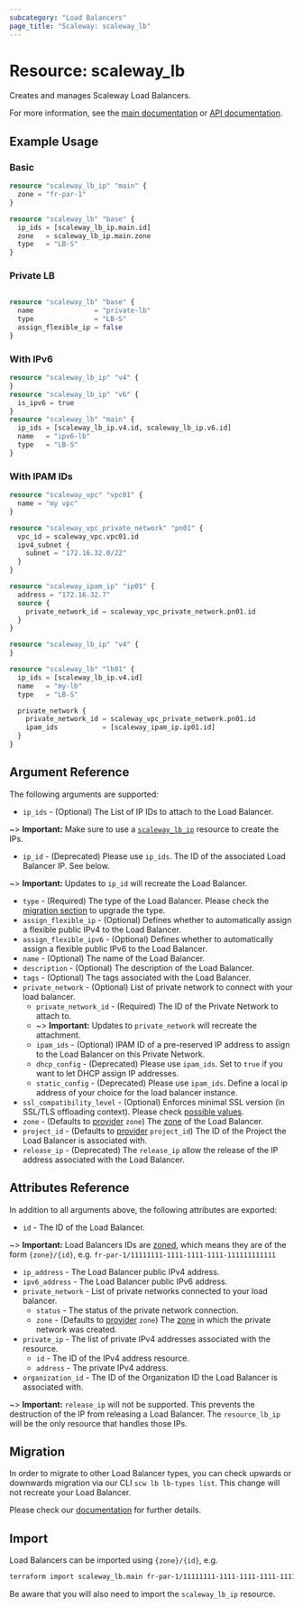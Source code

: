```yaml
---
subcategory: "Load Balancers"
page_title: "Scaleway: scaleway_lb"
---
```


# Resource: scaleway_lb

Creates and manages Scaleway Load Balancers.

For more information, see the [main documentation](https://www.scaleway.com/en/docs/load-balancer/concepts/#load-balancers) or [API documentation](https://www.scaleway.com/en/developers/api/load-balancer/zoned-api/#path-load-balancer-list-load-balancers).

## Example Usage

### Basic

```terraform
resource "scaleway_lb_ip" "main" {
  zone = "fr-par-1"
}

resource "scaleway_lb" "base" {
  ip_ids = [scaleway_lb_ip.main.id]
  zone   = scaleway_lb_ip.main.zone
  type   = "LB-S"
}
```

### Private LB

```terraform

resource "scaleway_lb" "base" {
  name               = "private-lb"
  type               = "LB-S"
  assign_flexible_ip = false
}
```

### With IPv6

```terraform
resource "scaleway_lb_ip" "v4" {
}
resource "scaleway_lb_ip" "v6" {
  is_ipv6 = true
}
resource "scaleway_lb" "main" {
  ip_ids = [scaleway_lb_ip.v4.id, scaleway_lb_ip.v6.id]
  name   = "ipv6-lb"
  type   = "LB-S"
}
```

### With IPAM IDs

```terraform
resource "scaleway_vpc" "vpc01" {
  name = "my vpc"
}

resource "scaleway_vpc_private_network" "pn01" {
  vpc_id = scaleway_vpc.vpc01.id
  ipv4_subnet {
    subnet = "172.16.32.0/22"
  }
}

resource "scaleway_ipam_ip" "ip01" {
  address = "172.16.32.7"
  source {
    private_network_id = scaleway_vpc_private_network.pn01.id
  }
}

resource "scaleway_lb_ip" "v4" {
}

resource "scaleway_lb" "lb01" {
  ip_ids = [scaleway_lb_ip.v4.id]
  name   = "my-lb"
  type   = "LB-S"

  private_network {
    private_network_id = scaleway_vpc_private_network.pn01.id
    ipam_ids           = [scaleway_ipam_ip.ip01.id]
  }
}
```

## Argument Reference

The following arguments are supported:

- `ip_ids` - (Optional) The List of IP IDs to attach to the Load Balancer.

~> **Important:** Make sure to use a [`scaleway_lb_ip`](./lb_ip.md) resource to create the IPs.

- `ip_id` - (Deprecated) Please use `ip_ids`. The ID of the associated Load Balancer IP. See below.

~> **Important:** Updates to `ip_id` will recreate the Load Balancer.

- `type` - (Required) The type of the Load Balancer. Please check the [migration section](#migration) to upgrade the type.
- `assign_flexible_ip` - (Optional) Defines whether to automatically assign a flexible public IPv4 to the Load Balancer.
- `assign_flexible_ipv6` - (Optional) Defines whether to automatically assign a flexible public IPv6 to the Load Balancer.
- `name` - (Optional) The name of the Load Balancer.
- `description` - (Optional) The description of the Load Balancer.
- `tags` - (Optional) The tags associated with the Load Balancer.
- `private_network` - (Optional) List of private network to connect with your load balancer.
    - `private_network_id` - (Required) The ID of the Private Network to attach to.
    - ~> **Important:** Updates to `private_network` will recreate the attachment.
    - `ipam_ids` - (Optional) IPAM ID of a pre-reserved IP address to assign to the Load Balancer on this Private Network.
    - `dhcp_config` - (Deprecated) Please use `ipam_ids`. Set to `true` if you want to let DHCP assign IP addresses.
    - `static_config` - (Deprecated) Please use `ipam_ids`. Define a local ip address of your choice for the load balancer instance.
- `ssl_compatibility_level` - (Optional) Enforces minimal SSL version (in SSL/TLS offloading context). Please check [possible values](https://www.scaleway.com/en/developers/api/load-balancer/zoned-api/#path-load-balancer-create-a-load-balancer).
- `zone` - (Defaults to [provider](../index.md#zone) `zone`) The [zone](../guides/regions_and_zones.md#zones) of the Load Balancer.
- `project_id` - (Defaults to [provider](../index.md#project_id) `project_id`) The ID of the Project the Load Balancer is associated with.
- `release_ip` - (Deprecated) The `release_ip` allow the release of the IP address associated with the Load Balancer.

## Attributes Reference

In addition to all arguments above, the following attributes are exported:

- `id` - The ID of the Load Balancer.

~> **Important:** Load Balancers IDs are [zoned](../guides/regions_and_zones.md#resource-ids), which means they are of the form `{zone}/{id}`, e.g. `fr-par-1/11111111-1111-1111-1111-111111111111`

- `ip_address` -  The Load Balancer public IPv4 address.
- `ipv6_address` -  The Load Balancer public IPv6 address.
- `private_network` - List of private networks connected to your load balancer.
    - `status` - The status of the private network connection.
    - `zone` - (Defaults to [provider](../index.md#zone) `zone`) The [zone](../guides/regions_and_zones.md#zones) in which the private network was created.
- `private_ip` - The list of private IPv4 addresses associated with the resource.
    - `id` - The ID of the IPv4 address resource.
    - `address` - The private IPv4 address.
- `organization_id` - The ID of the Organization ID the Load Balancer is associated with.

~> **Important:** `release_ip` will not be supported. This prevents the destruction of the IP from releasing a Load Balancer.
The `resource_lb_ip` will be the only resource that handles those IPs.

## Migration

In order to migrate to other Load Balancer types, you can check upwards or downwards migration via our CLI `scw lb lb-types list`.
This change will not recreate your Load Balancer.

Please check our [documentation](https://www.scaleway.com/en/developers/api/load-balancer/zoned-api/#path-load-balancer-migrate-a-load-balancer) for further details.

## Import

Load Balancers can be imported using `{zone}/{id}`, e.g.

```bash
terraform import scaleway_lb.main fr-par-1/11111111-1111-1111-1111-111111111111
```

Be aware that you will also need to import the `scaleway_lb_ip` resource.
